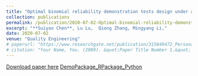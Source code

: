 ```yaml
---
title: "Optimal binomial reliability demonstration tests design under acceptance decision uncertainty"
collection: publications
permalink: /publication/2020-07-02-Optimal-binomial-reliability-demonstration-tests-design-under-acceptance-decision-uncertainty
excerpt: "**Suiyao Chen**, Lu Lu,  Qiong Zhang, Mingyang Li,"
date: 2020-07-02
venue: "Quality Engineering"
# paperurl: "https://www.researchgate.net/publication/315849472_Personalized_fall_risk_assessment_for_long-term_care_services_improvement"
# citation: "Your Name, You. (2009). &quot;Paper Title Number 1.&quot; <i>Journal 1</i>. 1(1)."
---
```


<!-- @format -->

[Download paper here](https://www.researchgate.net/profile/Suiyao-Chen/publication/341910431_Optimal_binomial_reliability_demonstration_tests_design_under_acceptance_decision_uncertainty/links/5ed90eee92851c9c5e7bcb91/Optimal-binomial-reliability-demonstration-tests-design-under-acceptance-decision-uncertainty.pdf) [Demo](https://github.com/ericchen12377/BRDT_QE2020)[Package_R](https://github.com/ericchen12377/BRDT)[Package_Python](https://github.com/ericchen12377/BRDT-Python)
